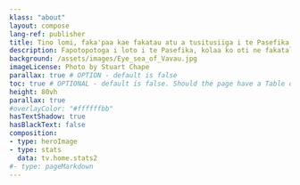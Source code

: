 ```yaml
---
klass: "about"
layout: compose
lang-ref: publisher
title: Tino lomi, faka'paa kae fakatau atu a tusitusiiga i te Pasefika
description: Fapotopotoga i loto i te Pasefika, kolaa ko oti ne fakatalia ke mafai ne latou o 'lomi, faka'paa kae fakatau atu a tusitusiiga/fakamatalaaga mo fuainumela kesekese.
background: /assets/images/Eye_sea_of_Vavau.jpg
imageLicense: Photo by Stuart Chape
parallax: true # OPTION - default is false
toc: true # OPTIONAL - default is false. Should the page have a Table of Contents
height: 80vh
parallax: true
#overlayColor: "#ffffffbb"
hasTextShadow: true
hasBlackText: false
composition:
- type: heroImage
- type: stats
  data: tv.home.stats2
#- type: pageMarkdown
---
```

